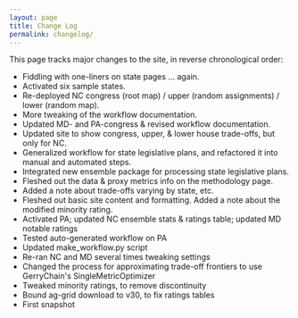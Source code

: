 ```yaml
---
layout: page
title: Change Log
permalink: changelog/
---
```


This page tracks major changes to the site, in reverse chronological order:

- Fiddling with one-liners on state pages ... again.
- Activated six sample states.
- Re-deployed NC congress (root map) / upper (random assignments) / lower (random map).
- More tweaking of the workflow documentation.
- Updated MD- and PA-congress & revised workflow documentation.
- Updated site to show congress, upper, & lower house trade-offs, but only for NC.
- Generalized workflow for state legislative plans, and refactored it into manual and automated steps.
- Integrated new ensemble package for processing state legislative plans.
- Fleshed out the data &amp; proxy metrics info on the methodology page.
- Added a note about trade-offs varying by state, etc.
- Fleshed out basic site content and formatting. Added a note about the modified minority rating.
- Activated PA; updated NC ensemble stats & ratings table; updated MD notable ratings
- Tested auto-generated workflow on PA
- Updated make_workflow.py script
- Re-ran NC and MD several times tweaking settings
- Changed the process for approximating trade-off frontiers to use GerryChain's SingleMetricOptimizer
- Tweaked minority ratings, to remove discontinuity
- Bound ag-grid download to v30, to fix ratings tables
- First snapshot